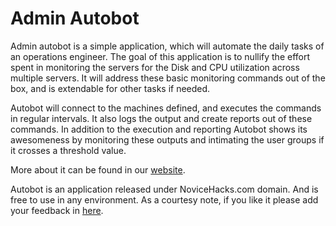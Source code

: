 # Admin Autobot

Admin autobot is a simple application, which will automate the daily tasks of an operations engineer. The goal of this application is to nullify the effort spent in monitoring the servers for the Disk and CPU utilization across multiple servers. It will address these basic monitoring commands out of the box, and is extendable for other tasks if needed.


Autobot will connect to the machines defined, and executes the commands in regular intervals. It also logs the output and create reports out of these commands. In addition to the execution and reporting Autobot shows its awesomeness by monitoring these outputs and intimating the user groups if it crosses a threshold value.

More about it can be found in our [website](http://www.novicehacks.com/products). 

Autobot is an application released under NoviceHacks.com domain. And is free to use in any environment.
As a courtesy note, if you like it please add your feedback in [here](http://www.google.com).




